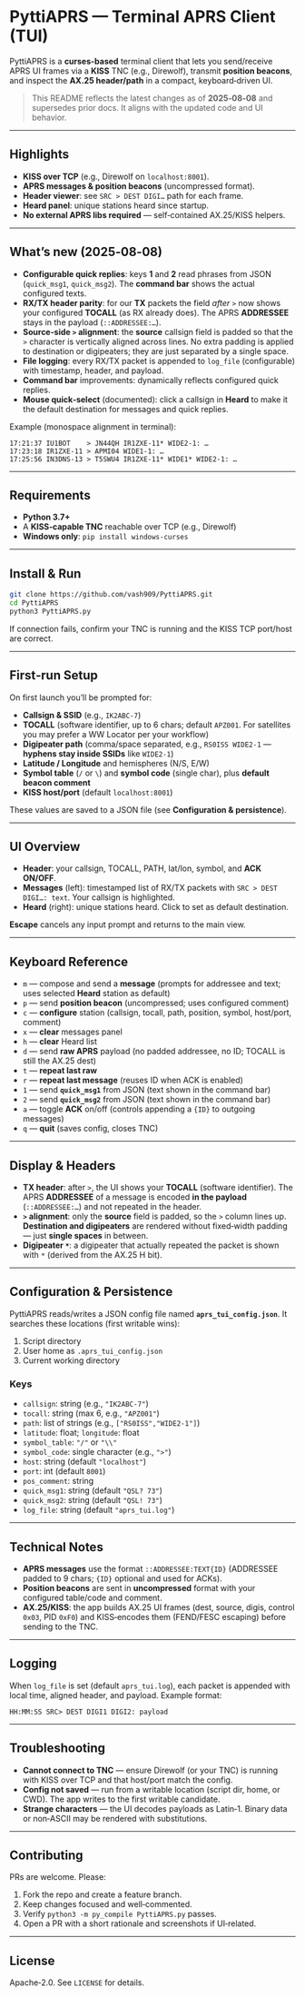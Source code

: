 # PyttiAPRS — Terminal APRS Client (TUI)

PyttiAPRS is a **curses-based** terminal client that lets you send/receive APRS UI frames via a **KISS** TNC (e.g., Direwolf), transmit **position beacons**, and inspect the **AX.25 header/path** in a compact, keyboard‑driven UI.

> This README reflects the latest changes as of **2025‑08‑08** and supersedes prior docs. It aligns with the updated code and UI behavior.

---

## Highlights

- **KISS over TCP** (e.g., Direwolf on `localhost:8001`).
- **APRS messages & position beacons** (uncompressed format).
- **Header viewer**: see `SRC > DEST DIGI…` path for each frame.
- **Heard panel**: unique stations heard since startup.
- **No external APRS libs required** — self‑contained AX.25/KISS helpers.

---

## What’s new (2025‑08‑08)

- **Configurable quick replies**: keys **1** and **2** read phrases from JSON (`quick_msg1`, `quick_msg2`). The **command bar** shows the actual configured texts.
- **RX/TX header parity**: for our **TX** packets the field _after_ `>` now shows your configured **TOCALL** (as RX already does). The APRS **ADDRESSEE** stays in the payload (`::ADDRESSEE:…`).
- **Source‑side `>` alignment**: the **source** callsign field is padded so that the `>` character is vertically aligned across lines. No extra padding is applied to destination or digipeaters; they are just separated by a single space.
- **File logging**: every RX/TX packet is appended to `log_file` (configurable) with timestamp, header, and payload.
- **Command bar** improvements: dynamically reflects configured quick replies.
- **Mouse quick‑select** (documented): click a callsign in **Heard** to make it the default destination for messages and quick replies.

Example (monospace alignment in terminal):
```
17:21:37 IU1BOT    > JN44QH IR1ZXE-11* WIDE2-1: …
17:23:18 IR1ZXE-11 > APMI04 WIDE1-1: …
17:25:56 IN3DNS-13 > T5SWU4 IR1ZXE-11* WIDE1* WIDE2-1: …
```

---

## Requirements

- **Python 3.7+**
- A **KISS‑capable TNC** reachable over TCP (e.g., Direwolf)
- **Windows only**: `pip install windows-curses`

---

## Install & Run

```bash
git clone https://github.com/vash909/PyttiAPRS.git
cd PyttiAPRS
python3 PyttiAPRS.py
```

If connection fails, confirm your TNC is running and the KISS TCP port/host are correct.

---

## First‑run Setup

On first launch you’ll be prompted for:

- **Callsign & SSID** (e.g., `IK2ABC-7`)
- **TOCALL** (software identifier, up to 6 chars; default `APZ001`. For satellites you may prefer a WW Locator per your workflow)
- **Digipeater path** (comma/space separated, e.g., `RS0ISS WIDE2-1` — **hyphens stay inside SSIDs** like `WIDE2-1`)
- **Latitude / Longitude** and hemispheres (N/S, E/W)
- **Symbol table** (`/` or `\`) and **symbol code** (single char), plus **default beacon comment**
- **KISS host/port** (default `localhost:8001`)

These values are saved to a JSON file (see **Configuration & persistence**).

---

## UI Overview

- **Header**: your callsign, TOCALL, PATH, lat/lon, symbol, and **ACK ON/OFF**.
- **Messages** (left): timestamped list of RX/TX packets with `SRC > DEST DIGI…: text`. Your callsign is highlighted.
- **Heard** (right): unique stations heard. Click to set as default destination.

**Escape** cancels any input prompt and returns to the main view.

---

## Keyboard Reference

- `m` — compose and send a **message** (prompts for addressee and text; uses selected **Heard** station as default)
- `p` — send **position beacon** (uncompressed; uses configured comment)
- `c` — **configure** station (callsign, tocall, path, position, symbol, host/port, comment)
- `x` — **clear** messages panel
- `h` — **clear** Heard list
- `d` — send **raw APRS** payload (no padded addressee, no ID; TOCALL is still the AX.25 dest)
- `t` — **repeat last raw**
- `r` — **repeat last message** (reuses ID when ACK is enabled)
- `1` — send **`quick_msg1`** from JSON (text shown in the command bar)
- `2` — send **`quick_msg2`** from JSON (text shown in the command bar)
- `a` — toggle **ACK** on/off (controls appending a `{ID}` to outgoing messages)
- `q` — **quit** (saves config, closes TNC)

---

## Display & Headers

- **TX header**: after `>`, the UI shows your **TOCALL** (software identifier). The APRS **ADDRESSEE** of a message is encoded **in the payload** (`::ADDRESSEE:…`) and not repeated in the header.
- **`>` alignment**: only the **source** field is padded, so the `>` column lines up. **Destination and digipeaters** are rendered without fixed‑width padding — just **single spaces** in between.
- **Digipeater `*`**: a digipeater that actually repeated the packet is shown with `*` (derived from the AX.25 H bit).

---

## Configuration & Persistence

PyttiAPRS reads/writes a JSON config file named **`aprs_tui_config.json`**. It searches these locations (first writable wins):

1. Script directory
2. User home as `.aprs_tui_config.json`
3. Current working directory

### Keys

- `callsign`: string (e.g., `"IK2ABC-7"`)
- `tocall`: string (max 6, e.g., `"APZ001"`)
- `path`: list of strings (e.g., `["RS0ISS","WIDE2-1"]`)
- `latitude`: float; `longitude`: float
- `symbol_table`: `"/"` or `"\\"`
- `symbol_code`: single character (e.g., `">"`)
- `host`: string (default `"localhost"`)
- `port`: int (default `8001`)
- `pos_comment`: string
- `quick_msg1`: string (default `"QSL? 73"`)
- `quick_msg2`: string (default `"QSL! 73"`)
- `log_file`: string (default `"aprs_tui.log"`)

---

## Technical Notes

- **APRS messages** use the format `::ADDRESSEE:TEXT{ID}` (ADDRESSEE padded to 9 chars; `{ID}` optional and used for ACKs).
- **Position beacons** are sent in **uncompressed** format with your configured table/code and comment.
- **AX.25/KISS**: the app builds AX.25 UI frames (dest, source, digis, control `0x03`, PID `0xF0`) and KISS‑encodes them (FEND/FESC escaping) before sending to the TNC.

---

## Logging

When `log_file` is set (default `aprs_tui.log`), each packet is appended with local time, aligned header, and payload. Example format:

```
HH:MM:SS SRC> DEST DIGI1 DIGI2: payload
```

---

## Troubleshooting

- **Cannot connect to TNC** — ensure Direwolf (or your TNC) is running with KISS over TCP and that host/port match the config.
- **Config not saved** — run from a writable location (script dir, home, or CWD). The app writes to the first writable candidate.
- **Strange characters** — the UI decodes payloads as Latin‑1. Binary data or non‑ASCII may be rendered with substitutions.

---

## Contributing

PRs are welcome. Please:
1. Fork the repo and create a feature branch.
2. Keep changes focused and well‑commented.
3. Verify `python3 -m py_compile PyttiAPRS.py` passes.
4. Open a PR with a short rationale and screenshots if UI‑related.

---

## License

Apache‑2.0. See `LICENSE` for details.

